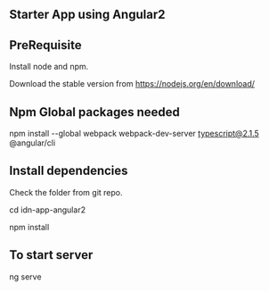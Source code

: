 Starter App using Angular2
--------------------------

PreRequisite
------------
Install node and npm.

Download the stable version from https://nodejs.org/en/download/ 

Npm Global packages needed
--------------------------
npm install --global webpack webpack-dev-server typescript@2.1.5 @angular/cli


Install dependencies
--------------------
Check the folder from git repo.

cd idn-app-angular2

npm install

To start server
---------------
ng serve
